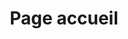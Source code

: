 ---
title: "Page accueil"
description: "Bienvenue sur le site des casinos du Québec"
regions: "Montréal, Gatineau, Mont-Tremblant, Charlevoix"
navigation:
  title: 'Accueil'
  _path: '/'
hero:
  pretitle: Machines à cennes
  title: MegaJackpots®
  tagline: Courrez la chance de gagner le gros lot progressif à chaque partie et avec n'importe quelle mise!
  image:
    alt: Une image héro 
    _1920: /images/hero/hero_1920.jpg
    _1080: /images/hero/hero_1080.jpg
---  